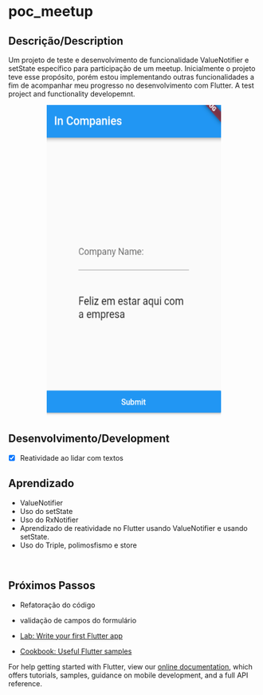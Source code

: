 # poc_meetup

## Descrição/Description
Um projeto de teste e desenvolvimento de funcionalidade ValueNotifier e setState específico para participação de um meetup. Inicialmente o projeto teve esse propósito, porém estou implementando outras funcionalidades a fim de acompanhar meu progresso no desenvolvimento com Flutter. 
A test project and functionality developemnt.


<p align="center">
    <img width="350" height="625" src="assets/images/screenshot.png">
</p>

## Desenvolvimento/Development
- [x] Reatividade ao lidar com textos


## Aprendizado
- ValueNotifier
- Uso do setState
- Uso do RxNotifier
- Aprendizado de reatividade no Flutter usando ValueNotifier e usando setState.
- Uso do Triple, polimosfismo e store

<br>

## Próximos Passos
- Refatoração do código
- validação de campos do formulário

- [Lab: Write your first Flutter app](https://flutter.dev/docs/get-started/codelab)
- [Cookbook: Useful Flutter samples](https://flutter.dev/docs/cookbook)

For help getting started with Flutter, view our
[online documentation](https://flutter.dev/docs), which offers tutorials,
samples, guidance on mobile development, and a full API reference.
